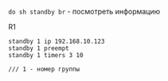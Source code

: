 `do sh standby br` - посмотреть информацию

R1
```
standby 1 ip 192.168.10.123
standby 1 preempt
standby 1 timers 3 10

/// 1 - номер группы
```


